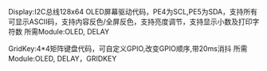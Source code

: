 Display:I2C总线128x64 OLED屏幕驱动代码，PE4为SCL,PE5为SDA，支持所有可显示ASCII码，支持内容反色/全屏反色，支持亮度调节，支持显示小数及打印字符数
所需Module:OLED, DELAY

GridKey:4*4矩阵键盘代码，可自定义GPIO,改变GPIO顺序,带20ms消抖
所需Module:OLED, DELAY，GRIDKEY